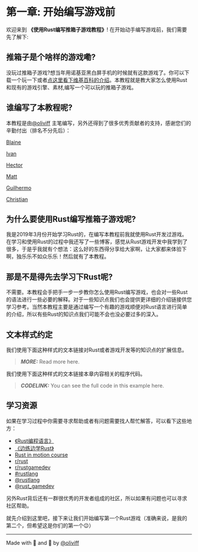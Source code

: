 # 第一章: 开始编写游戏前
欢迎来到 **《使用Rust编写推箱子游戏教程》**! 在开始动手编写游戏前，我们需要先了解下:

## 推箱子是个啥样的游戏嘞?
没玩过推箱子游戏?想当年用诺基亚黑白屏手机的时候就有这款游戏了。你可以下载一个玩一下或者[点这里看下维基百科的介绍](https://en.wikipedia.org/wiki/Sokoban)。本教程就是教大家怎么使用Rust和现有的游戏引擎、素材,编写一个可以玩的推箱子游戏。

## 谁编写了本教程呢? 
本教程是由[@oliviff](https://twitter.com/oliviff) 主笔编写，另外还得到了很多优秀贡献者的支持，感谢您们的辛勤付出（排名不分先后）：

[Blaine](https://github.com/wbprice)

[Ivan](https://github.com/zubivan)

[Hector](https://github.com/rojashr)

[Matt](https://github.com/mysterycommand)

[Guilhermo](https://github.com/GuilhermoReadonly)

[Christian](https://github.com/ChristianIsaacRoy)

## 为什么要使用Rust编写推箱子游戏呢?
我是2019年3月份开始学习Rust的，在编写本教程前我就使用Rust开发过游戏。在学习和使用Rust的过程中我还写了一些博客，感觉从Rust游戏开发中我学到了很多，于是乎我就有个想法：这么好的东西得分享给大家啊，让大家都来体验下啊，独乐乐不如众乐乐！然后就有了本教程。

## 那是不是得先去学习下Rust呢?
不需要。本教程会手把手一步一步教你怎么使用Rust编写游戏，也会对一些Rust的语法进行一些必要的解释。对于一些知识点我们也会提供更详细的介绍链接供您学习参考。当然本教程主要是通过编写一个有趣的游戏顺便对Rust语言进行简单的介绍，所以有些Rust的知识点我们可能不会也没必要过多的深入。

## 文本样式约定
我们使用下面这种样式的文本链接对Rust或者游戏开发等的知识点的扩展信息。
> **_MORE:_**  Read more here.

我们使用下面这种样式的文本链接本章内容相关的程序代码。

> **_CODELINK:_**  You can see the full code in this example here.


## 学习资源
如果在学习过程中你需要寻求帮助或者有问题需要找人帮忙解答，可以看下这些地方：

* [《Rust编程语言》](https://amzn.to/2tXzRdP)
* [《边练边学Rust》](https://doc.rust-lang.org/rust-by-example/)
* [Rust in motion course](https://www.manning.com/livevideo/rust-in-motion?a_aid=cnichols&a_bid=6a993c2e)
* [r/rust](http://reddit.com/r/rust)
* [r/rustgamedev](http://reddit.com/r/rust_gamedev)
* [#rustlang](https://twitter.com/hashtag/rustlang)
* [@rustlang](https://twitter.com/rustlang)
* [@rust_gamedev](https://twitter.com/rust_gamedev)


另外Rust背后还有一群很优秀的开发者组成的社区，所以如果有问题也可以寻求社区帮助。

就先介绍到这里吧，接下来让我们开始编写第一个Rust游戏（准确来说，是我的第二个，但希望这是你们的第一个😉）


_______
Made with 🦀 and 🧡 by [@oliviff](https://twitter.com/oliviff)

